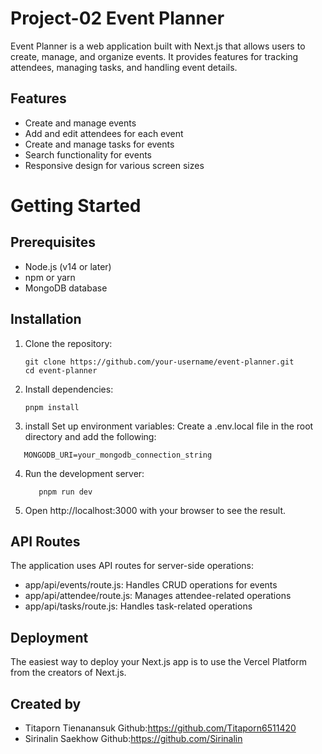 # Project-02 Event Planner
Event Planner is a web application built with Next.js that allows users to create, manage, and organize events. It provides features for tracking attendees, managing tasks, and handling event details.

## Features
  - Create and manage events
  - Add and edit attendees for each event
  - Create and manage tasks for events
  - Search functionality for events
  - Responsive design for various screen sizes

# Getting Started
## Prerequisites
- Node.js (v14 or later)
- npm or yarn
- MongoDB database
## Installation
1. Clone the repository:
   ```
   git clone https://github.com/your-username/event-planner.git
   cd event-planner
   ```
2. Install dependencies:
   ```
   pnpm install
   ```
3. install
   Set up environment variables:
   Create a .env.local file in the root directory and add the following:
```
   MONGODB_URI=your_mongodb_connection_string
```
4. Run the development server:
   ```
      pnpm run dev
   ```
5. Open http://localhost:3000 with your browser to see the result.

## API Routes
The application uses API routes for server-side operations:
  - app/api/events/route.js: Handles CRUD operations for events
  - app/api/attendee/route.js: Manages attendee-related operations
  - app/api/tasks/route.js: Handles task-related operations

## Deployment
The easiest way to deploy your Next.js app is to use the Vercel Platform from the creators of Next.js.

## Created by
- Titaporn Tienanansuk Github:https://github.com/Titaporn6511420
- Sirinalin Saekhow Github:https://github.com/Sirinalin
